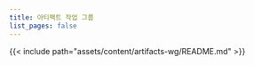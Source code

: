 ```yaml
---
title: 아티팩트 작업 그룹
list_pages: false
---
```

{{< include path="assets/content/artifacts-wg/README.md" >}}
